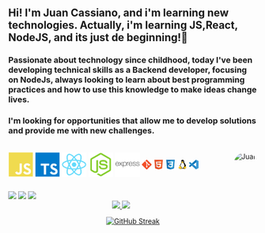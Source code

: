 ## Hi! I'm Juan Cassiano, and i'm learning new technologies. Actually, i'm learning JS,React, NodeJS, and its just de beginning!🚀

### Passionate about technology since childhood, today I've been developing technical skills as a Backend developer, focusing on NodeJs, always looking to learn about best programming practices and how to use this knowledge to make ideas change lives.

### I'm looking for opportunities that allow me to develop solutions and provide me with new challenges.

<div style="display: inline_block"><br>
  <img align="center" alt="Javascript" height="50" width="50" src="https://raw.githubusercontent.com/devicons/devicon/master/icons/javascript/javascript-plain.svg">
  <img align="center" alt="Typescript" height="50" width="50" src="https://raw.githubusercontent.com/devicons/devicon/master/icons/typescript/typescript-plain.svg">
  <img align="center" alt="React" height="50" width="50" src="https://raw.githubusercontent.com/devicons/devicon/master/icons/react/react-original.svg">
  <img align="center" alt="NodeJS" height="50" width="50" src="https://github.com/devicons/devicon/blob/master/icons/nodejs/nodejs-original.svg">
  <img align="center" alt="Express" height="50" width="50" src="https://raw.githubusercontent.com/devicons/devicon/master/icons/express/express-original-wordmark.svg"/>
  <img align="center" alt="Git" height="20" width="20" src="https://github.com/devicons/devicon/blob/master/icons/git/git-original.svg">
  <img align="center" alt="HTML" height="20" width="20" src="https://github.com/devicons/devicon/blob/master/icons/html5/html5-original.svg">
  <img align="center" alt="CSS" height="20" width="20" src="https://github.com/devicons/devicon/blob/master/icons/css3/css3-original.svg">
  <img align="center" alt="Linux" height="20" width="20" src="https://github.com/devicons/devicon/blob/master/icons/linux/linux-original.svg">
  <img align="center" alt="VsCode" height="20" width="20" src="https://github.com/devicons/devicon/blob/master/icons/vscode/vscode-original.svg">
  <img align="right" alt="Juan" height="100" style="border-radius:50px" src="https://github.com/juancassiano/private_photos/blob/main/Design%20sem%20nome.gif">
</div>

##

<div> 
 <a href="https://bit.ly/3zmaiAS" target="_blank"><img src="https://img.shields.io/badge/WhatsApp-25D366?style=for-the-badge&logo=whatsapp&logoColor=white" target="_blank"></a> 
  <a href="mailto:juancassiano@hotmail.com"><img src="https://img.shields.io/badge/Microsoft_Outlook-0078D4?style=for-the-badge&logo=microsoft-outlook&logoColor=white" target="_blank"></a>
   <a href="https://www.linkedin.com/in/juan-cassiano/" target="_blank"><img src="https://img.shields.io/badge/-LinkedIn-%230077B5?style=for-the-badge&logo=linkedin&logoColor=white" target="_blank"></a> 
  
 </div>
  
  
<div align="center">
  
  <a href="https://github.com/juancassiano">
    <img height="180em" src="https://github-readme-stats.vercel.app/api?username=juancassiano&show_icons=true&theme=tokyonight&include_all_commits=true&    count_private=true"/>
    <img height="180em" src="https://github-readme-stats.vercel.app/api/top-langs/?username=juancassiano&layout=compact&langs_count=7&theme=tokyonight"/>
    
   [![GitHub Streak](http://github-readme-streak-stats.herokuapp.com?user=juancassiano&theme=tokyonight&hide_border=true&date_format=M%20j%5B%2C%20Y%5D)](https://git.io/streak-stats)

</div>

